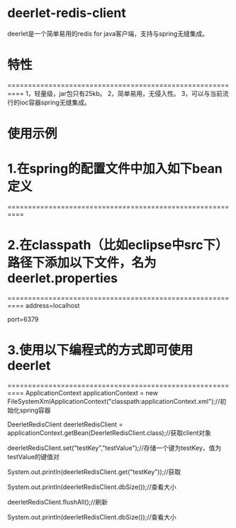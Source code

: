 # deerlet-redis-client
deerlet是一个简单易用的redis for java客户端，支持与spring无缝集成。

# 特性
==========================================================
1，轻量级，jar包只有25kb。
2，简单易用，无侵入性。
3，可以与当前流行的ioc容器spring无缝集成。

# 使用示例

# 1.在spring的配置文件中加入如下bean定义
==========================================================
<bean id="deerletRedisClient" class="cn.zxl.deerlet.redis.client.spring.DeerletRedisClientFactoryBean">
		<property name="connectionPool">
			<bean class="cn.zxl.deerlet.redis.client.connection.pool.ConnectionPoolImpl"></bean>
		</property>
</bean>

# 2.在classpath（比如eclipse中src下）路径下添加以下文件，名为deerlet.properties
==========================================================
address=localhost

port=6379

# 3.使用以下编程式的方式即可使用deerlet
==========================================================
ApplicationContext applicationContext = new FileSystemXmlApplicationContext("classpath:applicationContext.xml");//初始化spring容器

DeerletRedisClient deerletRedisClient = applicationContext.getBean(DeerletRedisClient.class);//获取client对象

deerletRedisClient.set("testKey","testValue");//存储一个键为testKey，值为testValue的键值对

System.out.println(deerletRedisClient.get("testKey"));//获取

System.out.println(deerletRedisClient.dbSize());//查看大小

deerletRedisClient.flushAll();//刷新

System.out.println(deerletRedisClient.dbSize());//查看大小